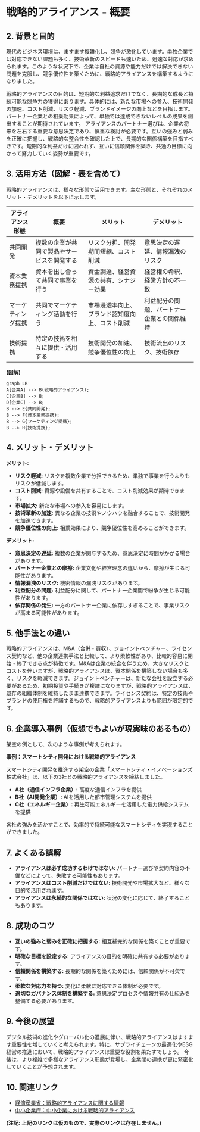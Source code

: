 # 戦略的アライアンス - 概要

## 2. 背景と目的

現代のビジネス環境は、ますます複雑化し、競争が激化しています。単独企業では対応できない課題も多く、技術革新のスピードも速いため、迅速な対応が求められます。このような状況下で、企業は自社の資源や能力だけでは解決できない問題を克服し、競争優位性を築くために、戦略的アライアンスを構築するようになりました。

戦略的アライアンスの目的は、短期的な利益追求だけでなく、長期的な成長と持続可能な競争力の獲得にあります。具体的には、新たな市場への参入、技術開発の加速、コスト削減、リスク軽減、ブランドイメージの向上などを目指します。パートナー企業との相乗効果によって、単独では達成できないレベルの成果を創出することが期待されています。  アライアンスのパートナー選びは、企業の将来を左右する重要な意思決定であり、慎重な検討が必要です。互いの強みと弱みを正確に把握し、戦略的な整合性を確認した上で、長期的な関係構築を目指すべきです。短期的な利益だけに囚われず、互いに信頼関係を築き、共通の目標に向かって努力していく姿勢が重要です。


## 3. 活用方法（図解・表を含めて）

戦略的アライアンスは、様々な形態で活用できます。主な形態と、それぞれのメリット・デメリットを以下に示します。

| アライアンス形態 | 概要 | メリット | デメリット |
|---|---|---|---|
| 共同開発 | 複数の企業が共同で製品やサービスを開発する | リスク分担、開発期間短縮、コスト削減 | 意思決定の遅延、情報漏洩のリスク |
| 資本業務提携 | 資本を出し合って共同で事業を行う | 資金調達、経営資源の共有、シナジー効果 | 経営権の希釈、経営方針の不一致 |
| マーケティング提携 | 共同でマーケティング活動を行う | 市場浸透率向上、ブランド認知度向上、コスト削減 | 利益配分の問題、パートナー企業との関係維持 |
| 技術提携 | 特定の技術を相互に提供・活用する | 技術開発の加速、競争優位性の向上 | 技術流出のリスク、技術依存 |


**(図解)**

```mermaid
graph LR
A[企業A] --> B(戦略的アライアンス);
C[企業B] --> B;
D[企業C] --> B;
B --> E{共同開発};
B --> F{資本業務提携};
B --> G{マーケティング提携};
B --> H{技術提携};
```


## 4. メリット・デメリット

**メリット:**

* **リスク軽減:**  リスクを複数企業で分担できるため、単独で事業を行うよりもリスクが低減します。
* **コスト削減:**  資源や設備を共有することで、コスト削減効果が期待できます。
* **市場拡大:**  新たな市場への参入を容易にします。
* **技術革新の加速:**  異なる企業の技術やノウハウを融合することで、技術開発を加速できます。
* **競争優位性の向上:**  相乗効果により、競争優位性を高めることができます。


**デメリット:**

* **意思決定の遅延:**  複数の企業が関与するため、意思決定に時間がかかる場合があります。
* **パートナー企業との摩擦:**  企業文化や経営理念の違いから、摩擦が生じる可能性があります。
* **情報漏洩のリスク:**  機密情報の漏洩リスクがあります。
* **利益配分の問題:**  利益配分に関して、パートナー企業間で紛争が生じる可能性があります。
* **依存関係の発生:**  一方のパートナー企業に依存しすぎることで、事業リスクが高まる可能性があります。


## 5. 他手法との違い

戦略的アライアンスは、M&A（合併・買収）、ジョイントベンチャー、ライセンス契約など、他の企業連携手法と比較して、より柔軟性があり、比較的容易に開始・終了できる点が特徴です。M&Aは企業の統合を伴うため、大きなリスクとコストを伴いますが、戦略的アライアンスは、資本関係を構築しない場合も多く、リスクを軽減できます。ジョイントベンチャーは、新たな会社を設立する必要があるため、初期投資や手続きが複雑になりますが、戦略的アライアンスは、既存の組織体制を維持したまま連携できます。ライセンス契約は、特定の技術やブランドの使用権を許諾するもので、戦略的アライアンスよりも範囲が限定的です。


## 6. 企業導入事例（仮想でもよいが現実味のあるもの）

架空の例として、次のような事例が考えられます。

**事例：スマートシティ開発における戦略的アライアンス**

スマートシティ開発を推進する架空の企業「スマートシティ・イノベーションズ株式会社」は、以下の3社との戦略的アライアンスを締結しました。

* **A社（通信インフラ企業）:**  高度な通信インフラを提供
* **B社（AI開発企業）:**  AIを活用した都市管理システムを提供
* **C社（エネルギー企業）:**  再生可能エネルギーを活用した電力供給システムを提供

各社の強みを活かすことで、効率的で持続可能なスマートシティを実現することができました。


## 7. よくある誤解

* **アライアンスは必ず成功するわけではない:** パートナー選びや契約内容の不備などによって、失敗する可能性もあります。
* **アライアンスはコスト削減だけではない:**  技術開発や市場拡大など、様々な目的で活用されます。
* **アライアンスは永続的な関係ではない:**  状況の変化に応じて、終了することもあります。


## 8. 成功のコツ

* **互いの強みと弱みを正確に把握する:** 相互補完的な関係を築くことが重要です。
* **明確な目標を設定する:**  アライアンスの目的を明確に共有する必要があります。
* **信頼関係を構築する:**  長期的な関係を築くためには、信頼関係が不可欠です。
* **柔軟な対応力を持つ:**  変化に柔軟に対応できる体制が必要です。
* **適切なガバナンス体制を構築する:**  意思決定プロセスや情報共有の仕組みを整備する必要があります。


## 9. 今後の展望

デジタル技術の進化やグローバル化の進展に伴い、戦略的アライアンスはますます重要性を増していくと考えられます。特に、サプライチェーンの最適化やESG経営の推進において、戦略的アライアンスは重要な役割を果たすでしょう。 今後は、より複雑で多様なアライアンス形態が登場し、企業間の連携が更に緊密化していくことが予想されます。


## 10. 関連リンク

* [経済産業省：戦略的アライアンスに関する情報](仮のリンク)
* [中小企業庁：中小企業における戦略的アライアンス](仮のリンク)


**(注記: 上記のリンクは仮のもので、実際のリンクは存在しません。)**
